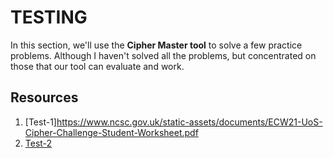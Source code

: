 
# TESTING #


In this section, we'll use the **Cipher Master tool** to solve a few practice problems. 
Although I haven't solved all the problems, but concentrated on those that our tool can evaluate and work.



## Resources ##

1) [Test-1]https://www.ncsc.gov.uk/static-assets/documents/ECW21-UoS-Cipher-Challenge-Student-Worksheet.pdf
2) [Test-2](https://www.101computing.net/cryptography-challenge/)
